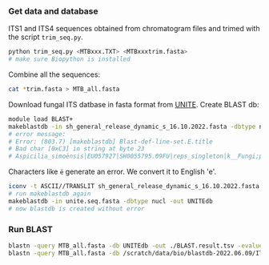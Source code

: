 ### Get data and database
ITS1 and ITS4 sequences obtained from chromatogram files and trimed with the script `trim_seq.py`.
```bash
python trim_seq.py <MTBxxx.TXT> <MTBxxxtrim.fasta>
# make sure Biopython is installed
```

Combine all the sequences:
```bash
cat *trim.fasta > MTB_all.fasta
```

Download fungal ITS datbase in fasta format from [UNITE](https://unite.ut.ee/). Create BLAST db:
```bash
module load BLAST+
makeblastdb -in sh_general_release_dynamic_s_16.10.2022.fasta -dbtype nucl -out UNITEdb
# error message:
# Error: (803.7) [makeblastdb] Blast-def-line-set.E.title
# Bad char [0xC3] in string at byte 23
# Aspicilia_simoënsis|EU057927|SH0055795.09FU|reps_singleton|k__Fungi;p__Ascomycota;c__Lecanoromycetes;o__Pertusariales;f__Megasporaceae;g__Aspicilia;s__Aspicilia_simoënsis
```
Characters like `ë` generate an error. We convert it to English 'e'. 
```bash
iconv -t ASCII//TRANSLIT sh_general_release_dynamic_s_16.10.2022.fasta > unite.seq.fasta
# run makeblastdb again
makeblastdb -in unite.seq.fasta -dbtype nucl -out UNITEdb
# now blastdb is created without error
```
### Run BLAST
```bash
blastn -query MTB_all.fasta -db UNITEdb -out ./BLAST.result.tsv -evalue 1e-10 -outfmt 6 -max_target_seqs 1
blastn -query MTB_all.fasta -db /scratch/data/bio/blastdb-2022.06.09/ITS_RefSeq_Fungi -out ./BLAST.Refseq.tsv -evalue 1e-10 -outfmt 6 -max_target_seqs 1 -num_threads 4
```
